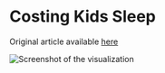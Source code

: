 # Costing Kids Sleep

Original article available [here](https://savvysleeper.org/costing-kids-sleep/)

![Screenshot of the visualization](https://raw.githubusercontent.com/Obalfour/infovis-itba/master/Makeover%20Monday%20Week%209/Week%209%20Visualization.png)